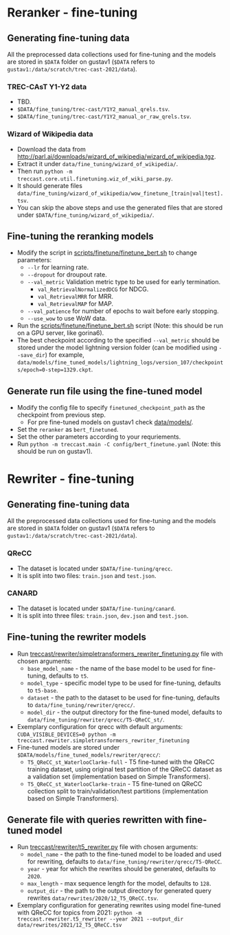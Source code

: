 # Reranker - fine-tuning

## Generating fine-tuning data

All the preprocessed data collections used for fine-tuning and the models are stored in `$DATA` folder on gustav1 (`$DATA` refers to `gustav1:/data/scratch/trec-cast-2021/data`).

### TREC-CAsT Y1-Y2 data

  * TBD.
  * `$DATA/fine_tuning/trec-cast/Y1Y2_manual_qrels.tsv`.
  * `$DATA/fine_tuning/trec-cast/Y1Y2_manual_or_raw_qrels.tsv`.

### Wizard of Wikipedia data

  * Download the data from http://parl.ai/downloads/wizard_of_wikipedia/wizard_of_wikipedia.tgz.
  * Extract it under `data/fine_tuning/wizard_of_wikipedia/`.
  * Then run `python -m treccast.core.util.finetuning.wiz_of_wiki_parse.py`.
  * It should generate files `data/fine_tuning/wizard_of_wikipedia/wow_finetune_[train|val|test].tsv`.
  * You can skip the above steps and use the generated files that are stored under `$DATA/fine_tuning/wizard_of_wikipedia/`.

## Fine-tuning the reranking models

  * Modify the script in [scripts/finetune/finetune_bert.sh](../../scripts/finetune/finetune_bert.sh) to change parameters:
    - `--lr` for learning rate.
    - `--dropout` for droupout rate.
    - `--val_metric` Validation metric type to be used for early termination.
      - `val_RetrievalNormalizedDCG` for NDCG.
      - `val_RetrievalMRR` for MRR.
      - `val_RetrievalMAP` for MAP.
    - `--val_patience` for number of epochs to wait before early stopping.
    - `--use_wow` to use WoW data.
  * Run the [scripts/finetune/finetune_bert.sh](../../scripts/finetune/finetune_bert.sh) script (Note: this should be run on a GPU server, like gorina6).
  * The best checkpoint according to the specified `--val_metric` should be stored under the model lightning version folder (can be modified using `--save_dir`) for example, `data/models/fine_tuned_models/lightning_logs/version_107/checkpoints/epoch=0-step=1329.ckpt`.

## Generate run file using the fine-tuned model

  * Modify the config file to specify `finetuned_checkpoint_path` as the checkpoint from previous step.
    - For pre fine-tuned models on gustav1 check [data/models/](../models).
  * Set the `reranker` as `bert_finetuned`.
  * Set the other parameters according to your requriements.
  * Run `python -m treccast.main -C config/bert_finetune.yaml` (Note: this should be run on gustav1).

# Rewriter - fine-tuning

## Generating fine-tuning data

All the preprocessed data collections used for fine-tuning and the models are stored in `$DATA` folder on gustav1 (`$DATA` refers to `gustav1:/data/scratch/trec-cast-2021/data`).

### QReCC

  * The dataset is located under `$DATA/fine-tuning/qrecc`.
  * It is split into two files: `train.json` and `test.json`.

### CANARD 

  * The dataset is located under `$DATA/fine-tuning/canard`.
  * It is split into three files: `train.json`, `dev.json` and `test.json`.

## Fine-tuning the rewriter models

  * Run [treccast/rewriter/simpletransformers_rewriter_finetuning.py](../../treccast/rewriter/simpletransformers_rewriter_finetuning.py) file with chosen arguments:
    - `base_model_name` - the name of the base model to be used for fine-tuning, defaults to `t5`.
    - `model_type` - specific model type to be used for fine-tuning, defaults to `t5-base`.
    - `dataset` - the path to the dataset to be used for fine-tuning, defaults to `data/fine_tuning/rewriter/qrecc/`.
    - `model_dir` - the output directory for the fine-tuned model, defaults to `data/fine_tuning/rewriter/qrecc/T5-QReCC_st/`.
  * Exemplary configuration for qrecc with default arguments:
`CUDA_VISIBLE_DEVICES=0 python -m treccast.rewriter.simpletransformers_rewriter_finetuning`
  * Fine-tuned models are stored under `$DATA/models/fine_tuned_models/rewriter/qrecc/`:
    - `T5_QReCC_st_WaterlooClarke-full` - T5 fine-tuned with the QReCC training dataset, using original test partition of the QReCC dataset as a validation set (implementation based on Simple Transformers).
    - `T5_QReCC_st_WaterlooClarke-train` - T5 fine-tuned on QReCC collection split to train/validation/test partitions (implementation based on Simple Transformers).

## Generate file with queries rewritten with fine-tuned model

  * Run [treccast/rewriter/t5_rewriter.py](../../treccast/rewriter/t5_rewriter.py) file with chosen arguments:
    - `model_name` - the path to the fine-tuned model to be loaded and used for rewriting, defaults to `data/fine_tuning/rewriter/qrecc/T5-QReCC`.
    - `year` - year for which the rewrites should be generated, defaults to `2020`.
    - `max_length` - max sequence length for the model, defaults to `128`.
    - `output_dir` - the path to the output directory for generated query rewrites `data/rewrites/2020/12_T5_QReCC.tsv`.
  * Exemplary configuration for generating rewrites using model fine-tuned with QReCC for topics from 2021:
`python -m treccast.rewriter.t5_rewriter --year 2021 --output_dir data/rewrites/2021/12_T5_QReCC.tsv`